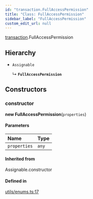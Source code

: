```yaml
---
id: "transaction.FullAccessPermission"
title: "Class: FullAccessPermission"
sidebar_label: "FullAccessPermission"
custom_edit_url: null
---
```


[transaction](../modules/transaction.md).FullAccessPermission

## Hierarchy

- `Assignable`

  ↳ **`FullAccessPermission`**

## Constructors

### constructor

**new FullAccessPermission**(`properties`)

#### Parameters

| Name | Type |
| :------ | :------ |
| `properties` | `any` |

#### Inherited from

Assignable.constructor

#### Defined in

[utils/enums.ts:17](https://github.com/near/near-api-js/blob/ef6d7fbf/packages/near-api-js/src/utils/enums.ts#L17)
